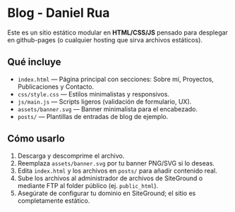 # Blog - Daniel Rua

Este es un sitio estático modular en **HTML/CSS/JS** pensado para desplegar en github-pages (o cualquier hosting que sirva archivos estáticos).

## Qué incluye
- `index.html` — Página principal con secciones: Sobre mí, Proyectos, Publicaciones y Contacto.
- `css/style.css` — Estilos minimalistas y responsivos.
- `js/main.js` — Scripts ligeros (validación de formulario, UX).
- `assets/banner.svg` — Banner minimalista para el encabezado.
- `posts/` — Plantillas de entradas de blog de ejemplo.

## Cómo usarlo
1. Descarga y descomprime el archivo.
2. Reemplaza `assets/banner.svg` por tu banner PNG/SVG si lo deseas.
3. Edita `index.html` y los archivos en `posts/` para añadir contenido real.
4. Sube los archivos al administrador de archivos de SiteGround o mediante FTP al folder público (ej. `public_html`).
5. Asegúrate de configurar tu dominio en SiteGround; el sitio es completamente estático.


